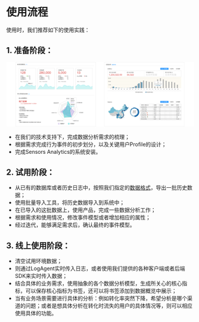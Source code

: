 # **使用流程**

使用时，我们推荐如下的使用实践：

## **1. 准备阶段：**

![](/assets/426z8rM64z.png)

* 在我们的技术支持下，完成数据分析需求的梳理；
* 根据需求完成行为事件的初步划分，以及关键用户Profile的设计；
* 完成Sensors Analytics的系统安装。

## **2. 试用阶段：**



* 从已有的数据库或者历史日志中，按照我们指定的[数据格式](https://www.sensorsdata.cn/manual/data_schema.html)，导出一批历史数据；
* 使用批量导入工具，将历史数据导入到系统中；
* 在已导入的这批数据上，使用产品，完成一些数据分析工作；
* 根据需求和使用情况，修改事件模型或者增加相应的属性；
* 经过迭代，能够满足需求后，确认最终的事件模型。

## **3. 线上使用阶段：**



* 清空试用环境数据；
* 则通过LogAgent实时传入日志，或者使用我们提供的各种客户端或者后端SDK来实时传入数据；
* 结合具体的业务需求，使用抽象的各个数据分析模型，生成所关心的核心指标，可以保存核心指标为书签，还可以将书签添加到数据概览中展示；
* 当有业务场景需要进行具体的分析：例如转化率突然下降，希望分析是哪个渠道的问题；或者是想具体分析在转化时流失的用户的具体情况等，则可以相应使用具体的功能。

